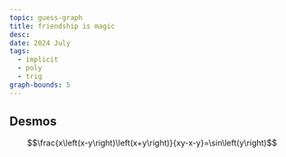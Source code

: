 ```yaml
---
topic: guess-graph
title: friendship is magic
desc: 
date: 2024 July
tags:
  - implicit
  - poly
  - trig
graph-bounds: 5
---
```



## Desmos
```math
\frac{x\left(x-y\right)\left(x+y\right)}{xy-x-y}=\sin\left(y\right)
```
